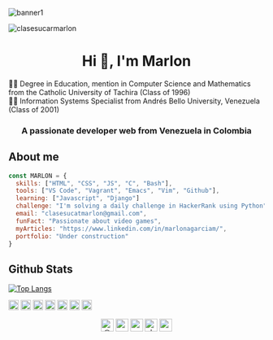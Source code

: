 ![banner1](https://user-images.githubusercontent.com/60376045/89105505-524e7100-d3e7-11ea-9459-966119ea226d.png)


<p align="left"> <img src="https://komarev.com/ghpvc/?username=clasesucarmarlon" alt="clasesucarmarlon" /> </p>


<h1 align="center">Hi 👋, I'm Marlon</h1>

👨‍🎓 Degree in Education, mention in Computer Science and Mathematics from the Catholic University of Tachira (Class of 1996) </br>
👨‍🎓 Information Systems Specialist from Andrés Bello University, Venezuela (Class of 2001)


<h3 align="center">A passionate developer web from Venezuela in Colombia</h3>


## About me
```javascript
const MARLON = {
  skills: ["HTML", "CSS", "JS", "C", "Bash"],
  tools: ["VS Code", "Vagrant", "Emacs", "Vim", "Github"],
  learning: ["Javascript", "Django"]
  challenge: "I'm solving a daily challenge in HackerRank using Python",
  email: "clasesucatmarlon@gmail.com",
  funFact: "Passionate about video games",
  myArticles: "https://www.linkedin.com/in/marlonagarciam/",
  portfolio: "Under construction"
}
```
## Github Stats
[![Top Langs](https://github-readme-stats.vercel.app/api/top-langs/?username=clasesucatmarlon&hide=javascript,html])](https://github.com/clasesucatmarlon/github-readme-stats)

<p align="left">
  <img src="https://devicons.github.io/devicon/devicon.git/icons/c/c-original.svg" alt="c" width="20" height="20"/>
  <img src="https://devicons.github.io/devicon/devicon.git/icons/css3/css3-original-wordmark.svg" alt="css3" width="20" height="20"/>
  <img src="https://devicons.github.io/devicon/devicon.git/icons/html5/html5-original-wordmark.svg" alt="html5" width="20" height="20"/>
  <img src="https://devicons.github.io/devicon/devicon.git/icons/javascript/javascript-original.svg" alt="javascript" width="20" height="20"/>
  <img src="https://devicons.github.io/devicon/devicon.git/icons/mysql/mysql-original-wordmark.svg" alt="mysql" width="20" height="20"/>
  <img src="https://devicons.github.io/devicon/devicon.git/icons/python/python-original-wordmark.svg" alt="python" width="20" height="20"/>
  <img src="https://devicons.github.io/devicon/devicon.git/icons/linux/linux-original.svg" alt="linux" width="20" height="20"/>
</p>

<p align="center">
<a href="https://twitter.com/@garciamarlon" target="blank"><img align="center" src="https://cdn.jsdelivr.net/npm/simple-icons@3.0.1/icons/twitter.svg" alt="@garciamarlon" height="25" width="25" /></a>
<a href="https://linkedin.com/in/marlonagarciam/" target="blank"><img align="center" src="https://cdn.jsdelivr.net/npm/simple-icons@3.0.1/icons/linkedin.svg" alt="marlonagarciam/" height="25" width="25" /></a>
<a href="https://fb.com/gmarlonaurelio" target="blank"><img align="center" src="https://cdn.jsdelivr.net/npm/simple-icons@3.0.1/icons/facebook.svg" alt="gmarlonaurelio" height="25" width="25" /></a>
<a href="https://instagram.com/clasesmarlongarcia" target="blank"><img align="center" src="https://cdn.jsdelivr.net/npm/simple-icons@3.0.1/icons/instagram.svg" alt="clasesmarlongarcia" height="25" width="25" /></a>
<a href="https://www.youtube.com/channel/UCDq0Rtagu5yrjMRkPXRB6dg?view_as=subscriber" target="blank"><img align="center" src="https://cdn.jsdelivr.net/npm/simple-icons@3.0.1/icons/youtube.svg" alt="ucdq0rtagu5yrjmrkpxrb6dg?view_as=subscriber" height="25" width="25" /></a>
</p>
